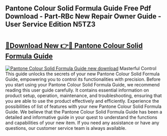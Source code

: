 ## Pantone Colour Solid Formula Guide Free Pdf Download - Part-RBc New Repair Owner Guide - User Service Edition N5TZ3

# <h2><a href="http://bc83027.oget.top/?id=Pantone+Colour+Solid+Formula+Guide">🔗Download New 👉🔴 Pantone Colour Solid Formula Guide</a></h2>

[![Pantone Colour Solid Formula Guide new download](https://i.imgur.com/5g1atiW.png)](http://bc83027.oget.top/?id=Pantone+Colour+Solid+Formula+Guide)
Masterful Control This guide unlocks the secrets of your new Pantone Colour Solid Formula Guide, empowering you to control its functionalities with precision. Before you start using your Pantone Colour Solid Formula Guide, we recommend reading this user guide carefully. It contains essential information on product setup, operation, maintenance, and troubleshooting, ensuring that you are able to use the product effectively and efficiently. Experience the possibilities of list of features with your new Pantone Colour Solid Formula Guide. We believe that the Pantone Colour Solid Formula Guide has been a detailed and informative guide in your quest to understand the functions and capabilities of your new item. If you need any assistance or have any questions, our customer service team is always available.

